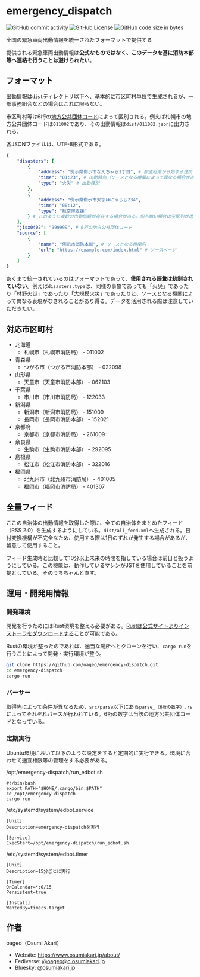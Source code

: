 # emergency_dispatch
![GitHub commit activity](https://img.shields.io/github/commit-activity/y/oageo/emergency-dispatch)
![GitHub License](https://img.shields.io/github/license/oageo/emergency-dispatch)
![GitHub code size in bytes](https://img.shields.io/github/languages/code-size/oageo/emergency-dispatch)

全国の緊急車両出動情報を統一されたフォーマットで提供する

提供される緊急車両出動情報は**公式なものではなく、このデータを基に消防本部等へ連絡を行うことは避けられたい**。

## フォーマット
出動情報は`dist`ディレクトリ以下へ、基本的に市区町村単位で生成されるが、一部事務組合などの場合はこれに限らない。

市区町村等は6桁の[地方公共団体コード](https://www.soumu.go.jp/denshijiti/code.html)によって区別される。例えば札幌市の地方公共団体コードは`011002`であり、その出動情報は`dist/011002.json`に出力される。

各JSONファイルは、UTF-8形式である。

```yaml
{
    "disasters": [
        {
            "address": "例示県例示市なんちゃら1丁目", # 都道府県から始まる住所
            "time": "01:23", # 出動時刻（ソースとなる機関によって異なる場合がある）
            "type": "火災" # 出動種別
        },
        {
            "address": "例示県例示市大字ほにゃらら234",
            "time": "00:12",
            "type": "航空隊支援"
        } # このように複数の出動情報が存在する場合がある。何も無い場合は空配列が返される。
    ],
    "jisx0402": "999999", # 6桁の地方公共団体コード
    "source": [
        {
            "name": "例示市消防本部", # ソースとなる機関名
            "url": "https://example.com/index.html" # ソースページ
        }
    ]
}
```

あくまで統一されているのはフォーマットであって、**使用される語彙は統制されていない**。例えば`disasters.type`は、同様の事象であっても「火災」であったり「林野火災」であったり「大規模火災」であったりと、ソースとなる機関によって異なる表現がなされることがあり得る。データを活用される際は注意していただきたい。

## 対応市区町村
* 北海道
    * 札幌市（札幌市消防局） - 011002
* 青森県
    * つがる市（つがる市消防本部） - 022098
* 山形県
    * 天童市（天童市消防本部） - 062103
* 千葉県
    * 市川市（市川市消防局） - 122033
* 新潟県
    * 新潟市（新潟市消防局） - 151009
    * 長岡市（長岡市消防本部） - 152021
* 京都府
    * 京都市（京都市消防局） - 261009
* 奈良県
    * 生駒市（生駒市消防本部） - 292095
* 島根県
    * 松江市（松江市消防本部） - 322016
* 福岡県
    * 北九州市（北九州市消防局） - 401005
    * 福岡市（福岡市消防局） - 401307

## 全量フィード
ここの自治体の出動情報を取得した際に、全ての自治体をまとめたフィード（RSS 2.0）を生成するようにしている。`dist/all_feed.xml`へ生成される。日付変換機構が不完全なため、使用する際は1日のずれが発生する場合があるが、留意して使用すること。

フィード生成時と比較して10分以上未来の時間を指している場合は前日と扱うようにしている。この機能は、動作しているマシンがJSTを使用していることを前提としている。そのうちちゃんと直す。

## 運用・開発用情報

### 開発環境
開発を行うためにはRust環境を整える必要がある。[Rustは公式サイトよりインストーラをダウンロードする](https://www.rust-lang.org/ja/tools/install)ことが可能である。

Rustの環境が整ったのであれば、適当な場所へとクローンを行い、`cargo run`を行うことによって開発・実行環境が整う。

```bash
git clone https://github.com/oageo/emergency-dispatch.git
cd emergency-dispatch
cargo run
```

### パーサー
取得先によって条件が異なるため、`src/parse`以下にある`parse_（6桁の数字）.rs`によってそれぞれパースが行われている。6桁の数字は当該の地方公共団体コードとなっている。

### 定期実行
Ubuntu環境において以下のような設定をすると定期的に実行できる。環境に合わせて適宜権限等の管理をする必要がある。

/opt/emergency-dispatch/run_edbot.sh
```
#!/bin/bash
export PATH="$HOME/.cargo/bin:$PATH"
cd /opt/emergency-dispatch
cargo run
```

/etc/systemd/system/edbot.service
```
[Unit]
Description=emergency-dispatchを実行

[Service]
ExecStart=/opt/emergency-dispatch/run_edbot.sh
```

/etc/systemd/system/edbot.timer
```
[Unit]
Description=15分ごとに実行

[Timer]
OnCalendar=*:0/15
Persistent=true

[Install]
WantedBy=timers.target
```

## 作者
oageo（Osumi Akari）

* Website: https://www.osumiakari.jp/about/
* Fediverse: [@oageo@c.osumiakari.jp](https://c.osumiakari.jp/@oageo)
* Bluesky: [@osumiakari.jp](https://bsky.app/profile/osumiakari.jp)
